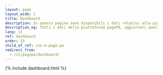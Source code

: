 ```yaml
---
layout: page
layout_wide: 1
title: Dashboard
description: In questa pagina sono disponibili i dati relativi alla piattaforma dei pagamenti pagoPA, aggiornati quotidianamente. Puoi consultare nel dettaglio il numero e l'andamento delle transazioni e del controvalore economico, oltre a una panoramica dei principali Enti pubblici e Prestatori di Servizi di Pagamento (PSP) attivi.
description_og: Tutti i dati della piattaforma pagoPA, aggiornati quotidianamente
lang: it
ref: dashboard
order: 23
child_of_ref: cos-e-pago-pa
redirect_from:
  - /it/pagopa/dashboard/
---
```


{% include dashboard.html %}

